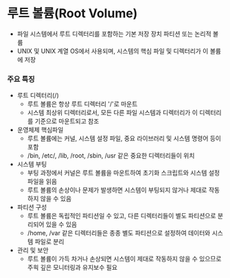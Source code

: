# 루트 볼륨(Root Volume)
- 파일 시스템에서 루트 디렉터리를 포함하는 기본 저장 장치 파티션 또는 논리적 볼륨
- UNIX 및 UNIX 계열 OS에서 사용되며, 시스템의 핵심 파일 및 디렉터리가 이 볼륨에 저장

### 주요 특징
- 루트 디렉터리(/)
  - 루트 볼륨은 항상 루트 디렉터리 '/'로 마운트
  - 시스템 최상위 디렉터리로서, 모든 다른 파일 시스템과 디렉터리가 이 디렉터리를 기준으로 마운트되고 참조
- 운영체제 핵심파일
  - 루트 볼륨에는 커널, 시스템 설정 파일, 중요 라이브러리 및 시스템 명령어 등이 포함
  - /bin, /etc/, /lib, /root, /sbin, /usr 같은 중요한 디렉터리들이 위치
- 시스템 부팅
  - 부팅 과정에서 커널은 루트 볼륨을 마운트하여 초기화 스크립트와 시스템 설정 파일을 읽음
  - 루트 볼륨의 손상이나 문제가 발생하면 시스템이 부팅되지 않거나 제대로 작동하지 않을 수 있음
- 파티션 구성
  - 루트 볼륨은 독립적인 파티션일 수 있고, 다른 디렉터리들이 별도 파티션으로 분리되어 있을 수 있음
  - /home, /var 같은 디렉터리들은 종종 별도 파티션으로 설정하여 데이터와 시스템 파일로 분리
- 관리 및 보안
  - 루트 볼륨이 가득 차거나 손상되면 시스템이 제대로 작동하지 않을 수 있으므로 주읙 깊은 모니터링과 유지보수 필요